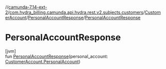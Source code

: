 //[camunda-7.14-ext-2](../../../../index.md)/[com.hydra_billing.camunda.api.hydra.rest.v2.subjects.customers](../../index.md)/[CustomerAccount](../index.md)/[PersonalAccountResponse](index.md)/[PersonalAccountResponse](-personal-account-response.md)

# PersonalAccountResponse

[jvm]\
fun [PersonalAccountResponse](-personal-account-response.md)(personal_account: [CustomerAccount.PersonalAccount](../-personal-account/index.md))
